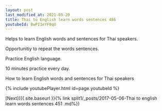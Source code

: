 ```yaml
---
layout: post
last_modified_at: 2021-03-29
title: Thai to English learn words sentences 486 
youtubeId: BwPI1eYF8qU
---
```

 
 
Helps to learn English words and sentences for Thai speakers.

Opportunitiy to repeat the words sentences. 

Practice English language. 
 
10 minutes practice every day. 
 
How to learn English words and sentences for Thai speakers 
 
{% include youtubePlayer.html id=page.youtubeId %}
 
 
[Next]({{ site.baseurl }}{% link  split1/_posts/2017-05-06-Thai to english learn words sentences 451 .md%})
 
